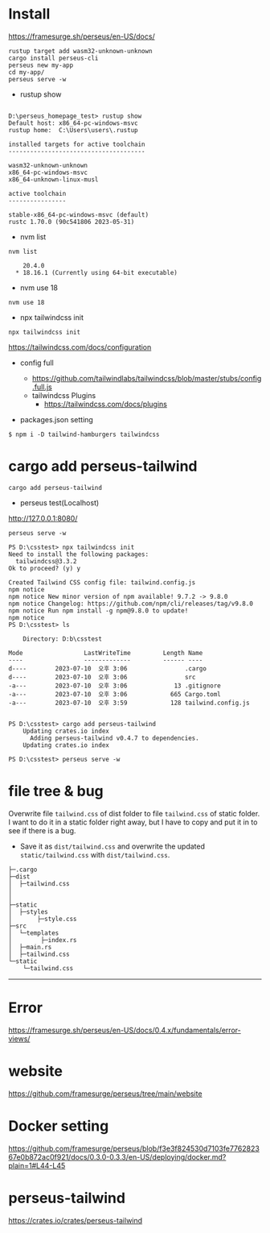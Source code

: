 # Install


https://framesurge.sh/perseus/en-US/docs/

```
rustup target add wasm32-unknown-unknown
cargo install perseus-cli
perseus new my-app
cd my-app/
perseus serve -w

```
- rustup show

```

D:\perseus_homepage_test> rustup show
Default host: x86_64-pc-windows-msvc
rustup home:  C:\Users\users\.rustup

installed targets for active toolchain
--------------------------------------

wasm32-unknown-unknown
x86_64-pc-windows-msvc
x86_64-unknown-linux-musl

active toolchain
----------------

stable-x86_64-pc-windows-msvc (default)
rustc 1.70.0 (90c541806 2023-05-31)

```

- nvm list

```
nvm list

    20.4.0
  * 18.16.1 (Currently using 64-bit executable)

```

- nvm use 18

```
nvm use 18
```


- npx tailwindcss init

```
npx tailwindcss init
```
https://tailwindcss.com/docs/configuration

- config full
  - https://github.com/tailwindlabs/tailwindcss/blob/master/stubs/config.full.js
  - tailwindcss Plugins
    - https://tailwindcss.com/docs/plugins

- packages.json setting

```
$ npm i -D tailwind-hamburgers tailwindcss
```


# cargo add perseus-tailwind

```
cargo add perseus-tailwind
```


- perseus test(Localhost)

http://127.0.0.1:8080/

```
perseus serve -w 
```

```
PS D:\csstest> npx tailwindcss init
Need to install the following packages:
  tailwindcss@3.3.2
Ok to proceed? (y) y

Created Tailwind CSS config file: tailwind.config.js
npm notice
npm notice New minor version of npm available! 9.7.2 -> 9.8.0
npm notice Changelog: https://github.com/npm/cli/releases/tag/v9.8.0
npm notice Run npm install -g npm@9.8.0 to update!
npm notice
PS D:\csstest> ls

    Directory: D:b\csstest

Mode                 LastWriteTime         Length Name
----                 -------------         ------ ----
d----        2023-07-10  오후 3:06                .cargo
d----        2023-07-10  오후 3:06                src
-a---        2023-07-10  오후 3:06             13 .gitignore
-a---        2023-07-10  오후 3:06            665 Cargo.toml
-a---        2023-07-10  오후 3:59            128 tailwind.config.js


PS D:\csstest> cargo add perseus-tailwind
    Updating crates.io index
      Adding perseus-tailwind v0.4.7 to dependencies.
    Updating crates.io index

PS D:\csstest> perseus serve -w
```

# file tree & bug

Overwrite file ```tailwind.css``` of dist folder to file ```tailwind.css``` of static folder. I want to do it in a static folder right away, but I have to copy and put it in to see if there is a bug.

- Save it as ```dist/tailwind.css``` and overwrite the updated ```static/tailwind.css``` with ```dist/tailwind.css```.

```
├─.cargo
├─dist
│  ├─tailwind.css
│
│
├─static
│  ├─styles
│       ├─style.css
├─src
│  └─templates
│        ├─index.rs
│  ├─main.rs
│  ├─tailwind.css
└─static
    └─tailwind.css
```


<hr>

# Error 

https://framesurge.sh/perseus/en-US/docs/0.4.x/fundamentals/error-views/


# website 

https://github.com/framesurge/perseus/tree/main/website


# Docker setting

https://github.com/framesurge/perseus/blob/f3e3f824530d7103fe776282367e0b872ac0f921/docs/0.3.0-0.3.3/en-US/deploying/docker.md?plain=1#L44-L45

# perseus-tailwind

https://crates.io/crates/perseus-tailwind
